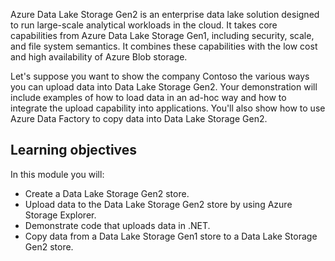 Azure Data Lake Storage Gen2 is an enterprise data lake solution designed to run large-scale analytical workloads in the cloud. It takes core capabilities from Azure Data Lake Storage Gen1, including security, scale, and file system semantics. It combines these capabilities with the low cost and high availability of Azure Blob storage.

Let's suppose you want to show the company Contoso the various ways you can upload data into Data Lake Storage Gen2. Your demonstration will include examples of how to load data in an ad-hoc way and how to integrate the upload capability into applications. You'll also show how to use Azure Data Factory to copy data into Data Lake Storage Gen2.

## Learning objectives

In this module you will:

- Create a Data Lake Storage Gen2 store.
- Upload data to the Data Lake Storage Gen2 store by using Azure Storage Explorer.
- Demonstrate code that uploads data in .NET.
- Copy data from a Data Lake Storage Gen1 store to a Data Lake Storage Gen2 store.

